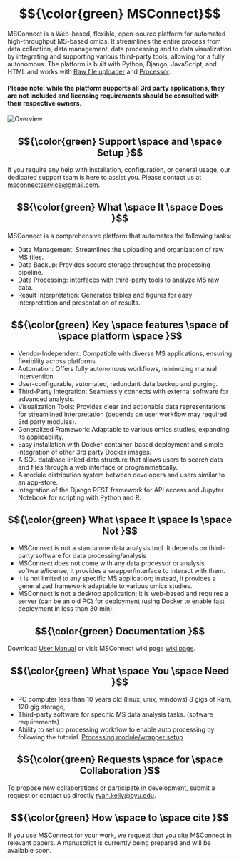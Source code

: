 <h1 style="text-align: center;">
$${\color{green} MSConnect}$$

</h1>

MSConnect is a Web-based, flexible, open-source platform for automated high-throughput MS-based omics. It streamlines the entire process from data collection, data management, data processing and to data visualization by integrating and supporting various third-party tools, allowing for a fully autonomous. The platform is built with Python, Django, JavaScript, and HTML and works with [Raw file uploader](https://github.com/RTKlab-BYU/Raw_File_Uploader) and [Processor](https://github.com/RTKlab-BYU/Proteomics_Data_Processor). 

<h4>Please note: while the platform supports all 3rd party applications, they are not included and licensing requirements should be consulted with their respective owners.</h4>

![Overview](https://github.com/user-attachments/assets/de0d6160-e8a7-4289-bd99-753ad46c69dd)

## $${\color{green} Support \space and \space Setup }$$
If you require any help with installation, configuration, or general usage, our dedicated support team is here to assist you. Please contact us at msconnectservice@gmail.com.

## $${\color{green} What \space It \space Does }$$
MSConnect is a comprehensive platform that automates the following tasks:  
- Data Management: Streamlines the uploading and organization of raw MS files.
-	Data Backup: Provides secure storage throughout the processing pipeline.
- Data Processing: Interfaces with third-party tools to analyze MS raw data.
-	Result Interpretation: Generates tables and figures for easy interpretation and presentation of results.  

## $${\color{green} Key \space features \space of \space platform \space }$$
-	Vendor-Independent: Compatible with diverse MS applications, ensuring flexibility across platforms.
-	Automation: Offers fully autonomous workflows, minimizing manual intervention.
-	User-configurable, automated, redundant data backup and purging. 
-	Third-Party Integration: Seamlessly connects with external software for advanced analysis.
- Visualization Tools: Provides clear and actionable data representations for streamlined interpretation (depends on user workflow may required 3rd party modules).
-	Generalized Framework: Adaptable to various omics studies, expanding its applicability.
-	Easy installation with Docker container-based deployment and simple integration of other 3rd party Docker images.
- A SQL database linked data structure that allows users to search data and files through a web interface or programmatically.
-	A module distribution system between developers and users similar to an app-store.
-	Integration of the Django REST framework for API access and Jupyter Notebook for scripting with Python and R. 

## $${\color{green}  What \space It \space Is \space Not }$$

-	MSConnect is not a standalone data analysis tool. It depends on third-party software for data processing/analysis
- MSConnect does not come with any data processor or analysis software/license, it provides a wrapper/interface to interact with them.  
- It is not limited to any specific MS application; instead, it provides a generalized framework adaptable to various omics studies.  
-	MSConnect is not a desktop application; it is web-based and requires a server (can be an old PC) for deployment (using Docker to enable fast deployment in less than 30 min). 



## $${\color{green} Documentation }$$

Download [User Manual](https://github.com/user-attachments/files/18134289/MSconnect_UserManual_Lav_1213_clear.pdf) or visit MSConnect wiki page [wiki page](https://github.com/RTKlab-BYU/Proteomic-Data-Manager/wiki).

## $${\color{green} What \space You \space Need }$$

- PC computer less than 10 years old (linux, unix, windows) 
8 gigs of Ram, 120 gig storage, 
- Third-party software for specific MS data analysis tasks. (sofware requirements)
- Ability to set up processing workflow to enable auto processing by following the tutorial. [Processing module/wrapper setup](https://github.com/RTKlab-BYU/MSConnect/wiki/How-to-Setup-Procssing-Modules)

## $${\color{green} Requests \space for \space Collaboration }$$
To propose new collaborations or participate in development, submit a request or contact us directly ryan.kelly@byu.edu.

## $${\color{green} How \space to \space cite }$$

If you use MSConnect for your work, we request that you cite MSConnect in relevant papers. A manuscript is currently being prepared and will be available soon.



 
